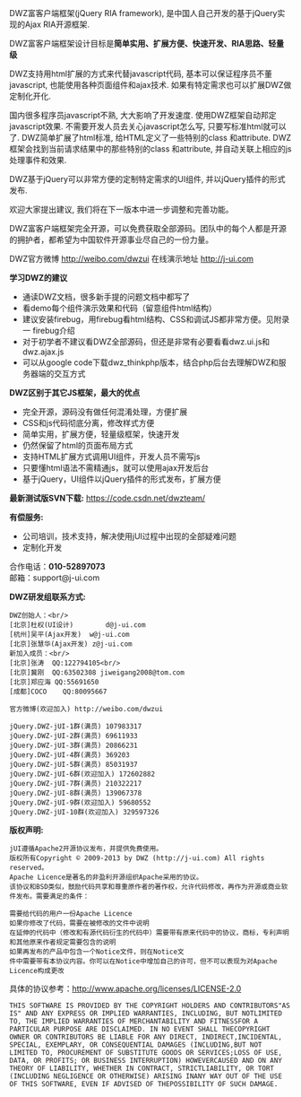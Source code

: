 DWZ富客户端框架(jQuery RIA framework), 是中国人自己开发的基于jQuery实现的Ajax RIA开源框架.

DWZ富客户端框架设计目标是<b>简单实用、扩展方便、快速开发、RIA思路、轻量级</b>

DWZ支持用html扩展的方式来代替javascript代码, 基本可以保证程序员不董javascript, 也能使用各种页面组件和ajax技术. 如果有特定需求也可以扩展DWZ做定制化开化.

国内很多程序员javascript不熟, 大大影响了开发速度. 使用DWZ框架自动邦定javascript效果. 不需要开发人员去关心javascript怎么写, 只要写标准html就可以了. DWZ简单扩展了html标准, 给HTML定义了一些特别的class 和attribute. DWZ框架会找到当前请求结果中的那些特别的class 和attribute, 并自动关联上相应的js处理事件和效果.

DWZ基于jQuery可以非常方便的定制特定需求的UI组件, 并以jQuery插件的形式发布.

欢迎大家提出建议, 我们将在下一版本中进一步调整和完善功能。

DWZ富客户端框架完全开源，可以免费获取全部源码。团队中的每个人都是开源的拥护者，都希望为中国软件开源事业尽自己的一份力量。

DWZ官方微博 http://weibo.com/dwzui
在线演示地址 http://j-ui.com

<b>学习DWZ的建议</b>
<ul>
<li>通读DWZ文档，很多新手提的问题文档中都写了</li>
<li>看demo每个组件演示效果和代码（留意组件html结构）</li>
<li>建议安装firebug，用firebug看html结构、CSS和调试JS都非常方便。见附录一 firebug介绍</li>
<li>对于初学者不建议看DWZ全部源码，但还是非常有必要看看dwz.ui.js和dwz.ajax.js </li>
<li>可以从google code下载dwz_thinkphp版本，结合php后台去理解DWZ和服务器端的交互方式</li>
</ul>

<b>DWZ区别于其它JS框架，最大的优点</b>
<ul>
<li>完全开源，源码没有做任何混淆处理，方便扩展</li>
<li>CSS和js代码彻底分离，修改样式方便</li>
<li>简单实用，扩展方便，轻量级框架，快速开发</li>
<li>仍然保留了html的页面布局方式</li>
<li>支持HTML扩展方式调用UI组件，开发人员不需写js</li>
<li>只要懂html语法不需精通js，就可以使用ajax开发后台</li>
<li>基于jQuery，UI组件以jQuery插件的形式发布，扩展方便</li>
</ul>


<b>最新测试版SVN下载:</b>
https://code.csdn.net/dwzteam/

<b>有偿服务:</b>
<ul>
<li>公司培训，技术支持，解决使用jUI过程中出现的全部疑难问题</li><li>定制化开发</li>
</ul>
合作电话：<b>010-52897073</b><br/>
邮箱：support@j-ui.com<br/>

<b>DWZ研发组联系方式:</b>

	DWZ创始人：<br/>
	[北京]杜权(UI设计)		d@j-ui.com
	[杭州]吴平(Ajax开发)	w@j-ui.com
	[北京]张慧华(Ajax开发)	z@j-ui.com
	新加入成员：<br/>
	[北京]张涛	QQ:122794105<br/>
	[北京]冀刚	QQ:63502308	jiweigang2008@tom.com
	[北京]郑应海	QQ:55691650
	[成都]COCO	QQ:80095667

	官方微博(欢迎加入) http://weibo.com/dwzui 

	jQuery.DWZ-jUI-1群(满员) 107983317
	jQuery.DWZ-jUI-2群(满员) 69611933
	jQuery.DWZ-jUI-3群(满员) 20866231
	jQuery.DWZ-jUI-4群(满员) 369203
	jQuery.DWZ-jUI-5群(满员) 85031937
	jQuery.DWZ-jUI-6群(欢迎加入) 172602882
	jQuery.DWZ-jUI-7群(满员) 210322217
	jQuery.DWZ-jUI-8群(满员) 139067378
	jQuery.DWZ-jUI-9群(欢迎加入) 59680552
	jQuery.DWZ-jUI-10群(欢迎加入) 329597326


<b>版权声明:</b>

	jUI遵循Apache2开源协议发布，并提供免费使用。
	版权所有Copyright © 2009-2013 by DWZ (http://j-ui.com) All rights reserved。
	Apache Licence是著名的非盈利开源组织Apache采用的协议。
	该协议和BSD类似，鼓励代码共享和尊重原作者的著作权，允许代码修改，再作为开源或商业软件发布。需要满足的条件： 
	
	需要给代码的用户一份Apache Licence
	如果你修改了代码，需要在被修改的文件中说明
	在延伸的代码中（修改和有源代码衍生的代码中）需要带有原来代码中的协议，商标，专利声明和其他原来作者规定需要包含的说明
	如果再发布的产品中包含一个Notice文件，则在Notice文
	件中需要带有本协议内容。你可以在Notice中增加自己的许可，但不可以表现为对Apache Licence构成更改
	
具体的协议参考：http://www.apache.org/licenses/LICENSE-2.0

	THIS SOFTWARE IS PROVIDED BY THE COPYRIGHT HOLDERS AND CONTRIBUTORS"AS IS" AND ANY EXPRESS OR IMPLIED WARRANTIES, INCLUDING, BUT NOTLIMITED TO, THE IMPLIED WARRANTIES OF MERCHANTABILITY AND FITNESSFOR A PARTICULAR PURPOSE ARE DISCLAIMED. IN NO EVENT SHALL THECOPYRIGHT OWNER OR CONTRIBUTORS BE LIABLE FOR ANY DIRECT, INDIRECT,INCIDENTAL, SPECIAL, EXEMPLARY, OR CONSEQUENTIAL DAMAGES (INCLUDING,BUT NOT LIMITED TO, PROCUREMENT OF SUBSTITUTE GOODS OR SERVICES;LOSS OF USE, DATA, OR PROFITS; OR BUSINESS INTERRUPTION) HOWEVERCAUSED AND ON ANY THEORY OF LIABILITY, WHETHER IN CONTRACT, STRICTLIABILITY, OR TORT (INCLUDING NEGLIGENCE OR OTHERWISE) ARISING INANY WAY OUT OF THE USE OF THIS SOFTWARE, EVEN IF ADVISED OF THEPOSSIBILITY OF SUCH DAMAGE.
	